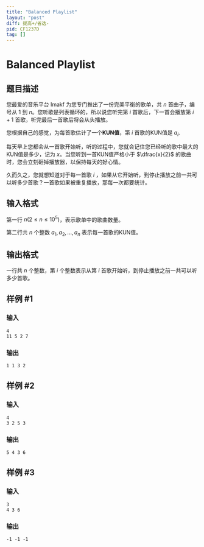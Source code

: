 ```yaml
---
title: "Balanced Playlist"
layout: "post"
diff: 提高+/省选-
pid: CF1237D
tag: []
---
```


# Balanced Playlist

## 题目描述

您最爱的音乐平台 Imakf 为您专门推出了一份完美平衡的歌单，共 $n$ 首曲子，编号从 $1$ 到 $n$。您听歌是列表循环的，所以说您听完第 $i$ 首歌后，下一首会播放第 $i + 1$ 首歌，听完最后一首歌后将会从头播放。

您根据自己的感觉，为每首歌估计了一个**KUN值**，第 $i$ 首歌的KUN值是 $a_i$.

每天早上您都会从一首歌开始听，听的过程中，您就会记住您已经听的歌中最大的KUN值是多少，记为 $x$。当您听到一首KUN值严格小于 $\dfrac{x}{2}$ 的歌曲时，您会立刻砸掉播放器，以保持每天的好心情。

久而久之，您就想知道对于每一首歌 $i$ ，如果从它开始听，到停止播放之前一共可以听多少首歌？一首歌如果被重复播放，那每一次都要统计。

## 输入格式

第一行 $n (2\le n \le 10^5)$，表示歌单中的歌曲数量。

第二行共 $n$ 个整数 $a_1,a_2,...,a_n$ 表示每一首歌的KUN值。

## 输出格式

一行共 $n$ 个整数，第 $i$ 个整数表示从第 $i$ 首歌开始听，到停止播放之前一共可以听多少首歌。

## 样例 #1

### 输入

```
4
11 5 2 7

```

### 输出

```
1 1 3 2

```

## 样例 #2

### 输入

```
4
3 2 5 3

```

### 输出

```
5 4 3 6

```

## 样例 #3

### 输入

```
3
4 3 6

```

### 输出

```
-1 -1 -1

```

